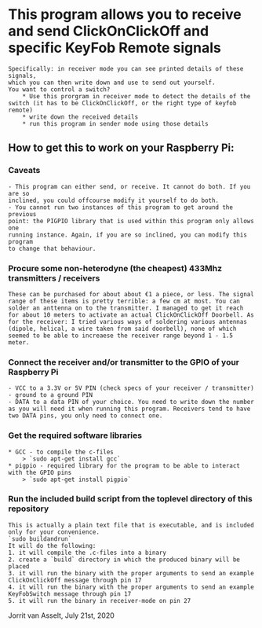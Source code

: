 # This program allows you to receive and send ClickOnClickOff and specific KeyFob Remote signals
	Specifically: in receiver mode you can see printed details of these signals,
	which you can then write down and use to send out yourself.
	You want to control a switch? 
		* Use this prorgram in receiver mode to detect the details of the switch (it has to be ClickOnClickOff, or the right type of keyfob remote)
		* write down the received details
		* run this program in sender mode using those details

## How to get this to work on your Raspberry Pi:

### Caveats
	- This program can either send, or receive. It cannot do both. If you are so
	inclined, you could offcourse modify it yourself to do both.
	- You cannot run two instances of this program to get around the previous
	point: the PIGPIO library that is used within this program only allows one
	running instance. Again, if you are so inclined, you can modify this program
	to change that behaviour.

### Procure some non-heterodyne (the cheapest) 433Mhz transmitters / receivers
	These can be purchased for about about €1 a piece, or less. The signal range of these items is pretty terrible: a few cm at most. You can solder an anttenna on to the transmitter. I managed to get it reach for about 10 meters to activate an actual ClickOnClickOff Doorbell. As for the receiver: I tried various ways of soldering various antennas (dipole, helical, a wire taken from said doorbell), none of which seemed to be able to increaese the receiver range beyond 1 - 1.5 meter.

### Connect the receiver and/or transmitter to the GPIO of your Raspberry Pi
	- VCC to a 3.3V or 5V PIN (check specs of your receiver / transmitter)
	- ground to a ground PIN
	- DATA to a data PIN of your choice. You need to write down the number as you will need it when running this program. Receivers tend to have two DATA pins, you only need to connect one.

### Get the required software libraries
	* GCC - to compile the c-files
		> `sudo apt-get install gcc`
	* pigpio - required library for the program to be able to interact with the GPIO pins
		> `sudo apt-get install pigpio`

### Run the included build script from the toplevel directory of this repository
	This is actually a plain text file that is executable, and is included only for your convenience.
	`sudo buildandrun`
	It will do the following:
	1. it will compile the .c-files into a binary
	2. create a `build` directory in which the produced binary will be placed
	3. it will run the binary with the proper arguments to send an example ClickOnClickOff message through pin 17
	4. it will run the binary with the proper arguments to send an example KeyFobSwitch message through pin 17
	5. it will run the binary in receiver-mode on pin 27


Jorrit van Asselt, July 21st, 2020
